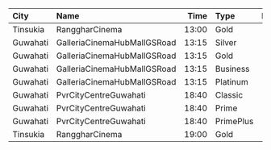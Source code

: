 | City     | Name                        |  Time | Type      | Price | Capacity | Booked |
| :------- | :-------------------------- | ----: | :-------- | ----: | -------: | -----: |
| Tinsukia | RanggharCinema              | 13:00 | Gold      |  180₹ |       75 |      0 |
| Guwahati | GalleriaCinemaHubMallGSRoad | 13:15 | Silver    |  129₹ |       30 |     15 |
| Guwahati | GalleriaCinemaHubMallGSRoad | 13:15 | Gold      |  149₹ |       90 |     45 |
| Guwahati | GalleriaCinemaHubMallGSRoad | 13:15 | Business  |  199₹ |       60 |     28 |
| Guwahati | GalleriaCinemaHubMallGSRoad | 13:15 | Platinum  |  179₹ |       75 |     36 |
| Guwahati | PvrCityCentreGuwahati       | 18:40 | Classic   |  160₹ |       44 |     22 |
| Guwahati | PvrCityCentreGuwahati       | 18:40 | Prime     |  180₹ |      107 |     53 |
| Guwahati | PvrCityCentreGuwahati       | 18:40 | PrimePlus |  200₹ |       14 |      7 |
| Tinsukia | RanggharCinema              | 19:00 | Gold      |  180₹ |       75 |      0 |